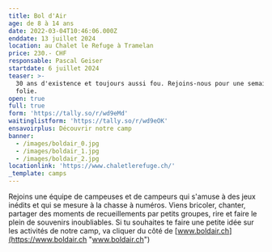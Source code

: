 ```yaml
---
title: Bol d'Air
age: de 8 à 14 ans
date: 2022-03-04T10:46:06.000Z
enddate: 13 juillet 2024
location: au Chalet le Refuge à Tramelan
price: 230.- CHF
responsable: Pascal Geiser
startdate: 6 juillet 2024
teaser: >-
  30 ans d'existence et toujours aussi fou. Rejoins-nous pour une semaine de
  folie.
open: true
full: true
form: 'https://tally.so/r/wd9eMd'
waitinglistform: 'https://tally.so/r/wd9eOK'
ensavoirplus: Découvrir notre camp
banner:
  - /images/boldair_0.jpg
  - /images/boldair_1.jpg
  - /images/boldair_2.jpg
locationlink: 'https://www.chaletlerefuge.ch/'
_template: camps
---
```


Rejoins une équipe de campeuses et de campeurs qui s'amuse à des jeux inédits et qui se mesure à la chasse à numéros. Viens bricoler, chanter, partager des moments de recueillements par petits groupes, rire et faire le plein de souvenirs inoubliables. Si tu souhaites te faire une petite idée sur les activités de notre camp, va cliquer du côté de [www.boldair.ch](https://www.boldair.ch "www.boldair.ch")
